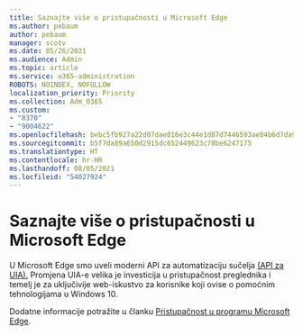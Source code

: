 ```yaml
---
title: Saznajte više o pristupačnosti u Microsoft Edge
ms.author: pebaum
author: pebaum
manager: scotv
ms.date: 05/26/2021
ms.audience: Admin
ms.topic: article
ms.service: o365-administration
ROBOTS: NOINDEX, NOFOLLOW
localization_priority: Priority
ms.collection: Adm_O365
ms.custom:
- "8370"
- "9004622"
ms.openlocfilehash: bebc5fb927a22d07dae016e3c44e1d87d7446593ae84b6d7da9b2354ac53a599
ms.sourcegitcommit: b5f7da89a650d2915dc652449623c78be6247175
ms.translationtype: HT
ms.contentlocale: hr-HR
ms.lasthandoff: 08/05/2021
ms.locfileid: "54027924"
---
```

# <a name="learn-about-accessibility-in-microsoft-edge"></a>Saznajte više o pristupačnosti u Microsoft Edge

U Microsoft Edge smo uveli moderni API za automatizaciju sučelja [(API za UIA).](https://go.microsoft.com/fwlink/?linkid=2153423) Promjena UIA-e velika je investicija u pristupačnost preglednika i temelj je za uključivije web-iskustvo za korisnike koji ovise o pomoćnim tehnologijama u Windows 10. 

Dodatne informacije potražite u članku [Pristupačnost u programu Microsoft Edge](https://go.microsoft.com/fwlink/?linkid=2153512).
